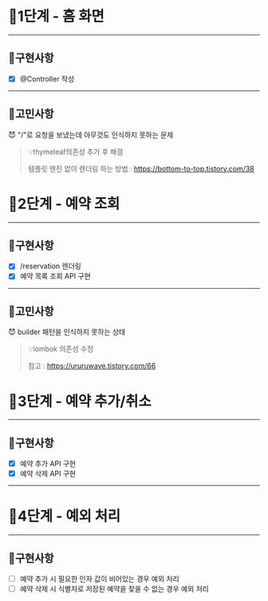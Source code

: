# 🚀1단계 - 홈 화면

---

## 🔧구현사항

- [x] @Controller 작성
---

## 🧐고민사항

😈 "/"로 요청을 보냈는데 아무것도 인식하지 못하는 문제  
> 💡thymeleaf의존성 추가 후 해결 
> 
> 템플릿 엔진 없이 렌더링 하는 방법 : https://bottom-to-top.tistory.com/38

# 🚀2단계 - 예약 조회

---

## 🔧구현사항

- [x] /reservation 렌더링
- [x] 예약 목록 조회 API 구현
---

## 🧐고민사항

😈 builder 패턴을 인식하지 못하는 상태
> 💡lombok 의존성 수정
> 
> 참고 : https://ururuwave.tistory.com/66

# 🚀3단계 - 예약 추가/취소

---

## 🔧구현사항

- [x] 예약 추가 API 구현
- [x] 예약 삭제 API 구현
---

# 🚀4단계 - 예외 처리

---

## 🔧구현사항

- [ ] 예약 추가 시 필요한 인자 값이 비어있는 경우 예외 처리
- [ ] 예약 삭제 시 식별자로 저장된 예약을 찾을 수 없는 경우 예외 처리
